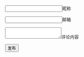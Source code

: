 <section class="comment">
<form method="POST" action="https://api.staticman.net/v2/entry/songchunlin/cn/blob/gh-pages/_includes">
  <input name="options[redirect]" type="hidden" value="http://songchunlin.net/cn">
  <input name="options[slug]" type="hidden" value="{{ page.slug }}">
  <label><input name="fields[name]" type="text">昵称</label>
  
  <label><input name="fields[email]" type="email">邮箱</label>
  
  <label><textarea name="fields[message]"></textarea>评论内容</label>
  
  <button type="submit">发布</button>
</form>   
</section>
